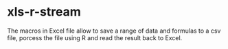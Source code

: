 xls-r-stream
============

The macros in Excel file allow to save a range of data and formulas to a csv file, porcess the file using R and read the result back to Excel.
